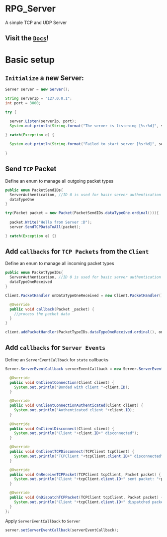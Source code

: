 # RPG_Server
A simple TCP and UDP Server
## Visit the [**`Docs`**](https://github.com/JRG-Informatik/RPG_Server/wiki/TCPClient)!

# Basic setup
## `Initialize` a new Server:
```java
Server server = new Server();

String serverIp = "127.0.0.1";
int port = 3000;

try {

  server.Listen(serverIp, port);
  System.out.println(String.format("The server is listening [%s:%d]", serverIp, port));
  
} catch(Exception e) {

  System.out.println(String.format("Failed to start server [%s:%d]", serverIp, port));
  
}
```
## Send `TCP` Packet
Define an enum to manage all outgoing packet types
```java
public enum PacketSendIDs{
  ServerAuthentication, //ID 0 is used for basic server authentication (DO NOT USE)!
  dataTypeOne
}
```
```java
try(Packet packet = new Packet(PacketSendIDs.dataTypeOne.ordinal())){
  
  packet.Write("Hello from Server :D");
  server.SendTCPDataToAll(packet);

} catch(Exception e) {}
```
## Add `callbacks` for `TCP Packets` from the `Client`
Define an enum to manage all incoming packet types
```java
public enum PacketTypeIDs{
  ServerAuthentication, //ID 0 is used for basic server authentication (DO NOT USE)!
  dataTypeOneReceived
}
```
```java
Client.PacketHandler onDataTypeOneReceived = new Client.PacketHandler() {

  @Override
  public void callback(Packet _packet) {
    //process the packet data
  }
}

client.addPacketHandler(PacketTypeIDs.dataTypeOneReceived.ordinal(), onDataTypeOneReceived);
```

## Add `callbacks` for `Server Events`
Define an `ServerEventCallback` for `state` callbacks
```java
Server.ServerEventCallback serverEventCallback = new Server.ServerEventCallback() {

  @Override
  public void OnClientConnection(Client client) {
    System.out.println("Bonded with client "+client.ID);
  }

  @Override
  public void OnClientConnectionAuthenticated(Client client) {
    System.out.println("Authenticated client "+client.ID);
  }
  
  @Override
  public void OnClientDisconnect(Client client) {
    System.out.println("Client "+client.ID+" disconnected");
  }

  @Override
  public void OnClientTCPDisconnect(TCPClient tcpClient) {
    System.out.println("TCPClient "+tcpClient.client.ID+" disconnected");
  }

  @Override
  public void OnReceiveTCPPacket(TCPClient tcpClient, Packet packet) {
    System.out.println("Client "+tcpClient.client.ID+" sent packet: "+packet.toString());
  }

  @Override
  public void OnDispatchTCPPacket(TCPClient tcpClient, Packet packet) {
    System.out.println("Client "+tcpClient.client.ID+" dispatched packet: "+packet.toString());
  }
};
```
Apply `ServerEventCallback` to `Server`
```java
server.setServerEventCallback(serverEventCallback);
```
